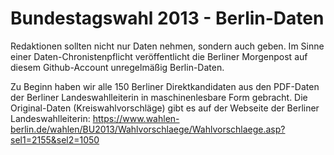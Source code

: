 Bundestagswahl 2013 - Berlin-Daten
============

Redaktionen sollten nicht nur Daten nehmen, sondern auch geben. Im Sinne einer Daten-Chronistenpflicht veröffentlicht die Berliner Morgenpost auf diesem Github-Account unregelmäßig Berlin-Daten.

Zu Beginn haben wir alle 150 Berliner Direktkandidaten aus den PDF-Daten der Berliner Landeswahlleiterin in maschinenlesbare Form gebracht. Die Original-Daten (Kreiswahlvorschläge) gibt es auf der Webseite der Berliner Landeswahlleiterin: https://www.wahlen-berlin.de/wahlen/BU2013/Wahlvorschlaege/Wahlvorschlaege.asp?sel1=2155&sel2=1050

